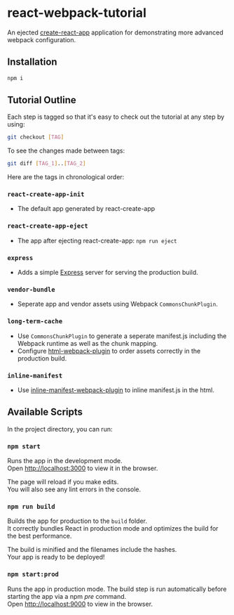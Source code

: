 react-webpack-tutorial
=====================
An ejected [create-react-app](https://github.com/facebookincubator/create-react-app) application for demonstrating more advanced webpack configuration.

## Installation
```bash
npm i
```

## Tutorial Outline

Each step is tagged so that it's easy to check out the tutorial at any step by using:
```bash
git checkout [TAG]
```

To see the changes made between tags:
```bash
git diff [TAG_1]..[TAG_2]
```

Here are the tags in chronological order:

### `react-create-app-init`
- The default app generated by react-create-app

### `react-create-app-eject`
- The app after ejecting react-create-app: `npm run eject`

### `express`
- Adds a simple [Express](http://expressjs.com/) server for serving the production build.

### `vendor-bundle`
- Seperate app and vendor assets using Webpack `CommonsChunkPlugin`.

### `long-term-cache`
- Use `CommonsChunkPlugin` to generate a seperate manifest.js including the Webpack runtime as well as the chunk mapping.
- Configure [html-webpack-plugin](https://github.com/ampedandwired/html-webpack-plugin) to order assets correctly in the production build.

### `inline-manifest`
- Use [inline-manifest-webpack-plugin](https://github.com/szrenwei/inline-manifest-webpack-plugin) to inline manifest.js in the html.

## Available Scripts

In the project directory, you can run:

### `npm start`

Runs the app in the development mode.<br>
Open [http://localhost:3000](http://localhost:3000) to view it in the browser.

The page will reload if you make edits.<br>
You will also see any lint errors in the console.

### `npm run build`

Builds the app for production to the `build` folder.<br>
It correctly bundles React in production mode and optimizes the build for the best performance.

The build is minified and the filenames include the hashes.<br>
Your app is ready to be deployed!

### `npm start:prod`

Runs the app in production mode. The build step is run automatically before starting the app via a npm *pre* command.<br>
Open [http://localhost:9000](http://localhost:9000) to view in the browser.
